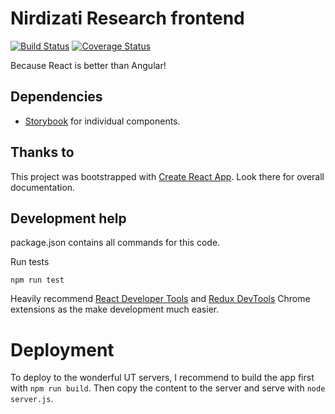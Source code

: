 # Nirdizati Research frontend
[![Build Status](https://travis-ci.org/TKasekamp/predict-react.svg?branch=master)](https://travis-ci.org/TKasekamp/predict-react)
[![Coverage Status](https://coveralls.io/repos/github/TKasekamp/predict-react/badge.svg?branch=master)](https://coveralls.io/github/TKasekamp/predict-react?branch=master)

Because React is better than Angular!

## Dependencies
* [Storybook](https://github.com/storybooks/storybook) for individual components.

## Thanks to
This project was bootstrapped with [Create React App](https://github.com/facebookincubator/create-react-app). Look there for overall documentation.

## Development help
package.json contains all commands for this code.

Run tests
```
npm run test
```

Heavily recommend [React Developer Tools](https://chrome.google.com/webstore/detail/react-developer-tools/fmkadmapgofadopljbjfkapdkoienihi) and [Redux DevTools](https://chrome.google.com/webstore/detail/redux-devtools/lmhkpmbekcpmknklioeibfkpmmfibljd) Chrome extensions as the make development much easier.

# Deployment

To deploy to the wonderful UT servers, I recommend to build the app first with `npm run build`. Then copy the content to the server and serve with `node server.js`.
